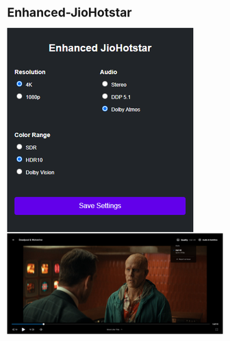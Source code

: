 # Enhanced-JioHotstar

![Menu Image](https://raw.githubusercontent.com/ApeDevOne/Enhanced-JioHotstar/main/src/images/menu.PNG)
![4K](https://raw.githubusercontent.com/ApeDevOne/Enhanced-JioHotstar/main/src/images/4khdr2.png)
